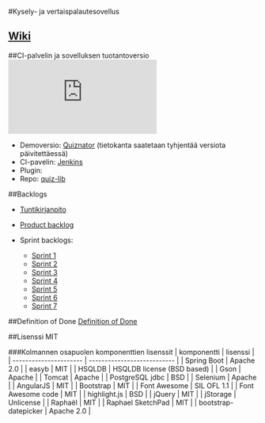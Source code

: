 #Kysely- ja vertaispalautesovellus

<h2><a href="https://github.com/kaint-ohtu/ohtu/wiki">Wiki</a></h2>

##CI-palvelin ja sovelluksen tuotantoversio
[![Build Status](http://aale.users.cs.helsinki.fi/build_pass.php)](http://ohtu.jamo.io/job/kaint-ohtu/)

* Demoversio: <a href="http://calm-basin-9006.herokuapp.com/">Quiznator</a> (tietokanta saatetaan tyhjentää versiota päivitettäessä)
* CI-pavelin: <a href="http://ohtu.jamo.io/job/kaint-ohtu/">Jenkins</a>
* Plugin: 
 * Repo: <a href="https://github.com/kaint-ohtu/quiz-lib">quiz-lib</a>

##Backlogs

* <a href="https://docs.google.com/spreadsheets/d/1NO-S6iR98O8wg3iuXHDIVmKvepLFDA2Nv0UqWh41Sc8/edit?usp=sharing">Tuntikirjanpito</a>

* <a href="https://docs.google.com/spreadsheet/ccc?key=0AjyisrLSDJEqdHZzWnpfVHVWZGFKOW9veTgydU5aaUE&usp=sharing">Product backlog</a>

* Sprint backlogs:
  * <a href="https://docs.google.com/spreadsheet/ccc?key=0AjyisrLSDJEqdG5VelUtVTF2eFAyZjJsVkZaYzFiQ1E&usp=sharing">Sprint 1</a>
  * <a href="https://docs.google.com/spreadsheets/d/1cEoZrLJkv0cI50pS1OM6vQReJWMhg9mdchAknaR8skk/edit?usp=sharing">Sprint 2</a>
  * <a href="https://docs.google.com/spreadsheets/d/1Xot8hRt5YE8zuefBnMY5mBqg8NW_S08eirnrJYMIfL8/edit?usp=sharing">Sprint 3</a>
  * <a href="https://docs.google.com/spreadsheets/d/15h7aF3LZXElpEop0R7-sU7mrtbq1p-rsDrLGC2Z1RBA/edit?usp=sharing">Sprint 4</a>
  * <a href="https://docs.google.com/spreadsheets/d/1ldjfHsaW_c7F-qe8c7vX4HkAc0j9eIhzuUL79h6B39g/edit?usp=sharing">Sprint 5</a>
  * <a href="https://docs.google.com/spreadsheets/d/1TsVPghzjwTLExeELDZYZl0if5HDm0TDglQBriZx7daE/edit?usp=sharing">Sprint 6</a>
  * <a href="https://docs.google.com/spreadsheets/d/1AHW3DauwLKwvMRnd98bvYZ-Z4FcACs9uWE3qTk7iFeU/edit?usp=sharing">Sprint 7</a>

##Definition of Done
<a href="https://docs.google.com/document/d/1SwcFxa7qVOEfSLvijWc41dPDn3b5w8IVEJnMN5KYqR0/edit?usp=sharing">Definition of Done
</a>

##Lisenssi
MIT

###Kolmannen osapuolen komponenttien lisenssit
| komponentti            | lisenssi                    |
| ---------------------- | --------------------------- |
| Spring Boot            | Apache 2.0                  |
| easyb                  | MIT                         |
| HSQLDB                 | HSQLDB license (BSD based)  |
| Gson                   | Apache                      |
| Tomcat                 | Apache                      |
| PostgreSQL jdbc        | BSD                         |
| Selenium               | Apache                      |
| AngularJS              | MIT                         |
| Bootstrap              | MIT                         |
| Font Awesome           | SIL OFL 1.1                 |
| Font Awesome code      | MIT                         |
| highlight.js           | BSD                         |
| jQuery                 | MIT                         |
| jStorage               | Unlicense                   |
| Raphaël                | MIT                         |
| Raphael SketchPad      | MIT                         |
| bootstrap-datepicker   | Apache 2.0                  |
